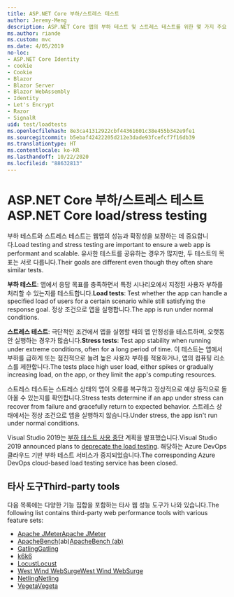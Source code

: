 ```yaml
---
title: ASP.NET Core 부하/스트레스 테스트
author: Jeremy-Meng
description: ASP.NET Core 앱의 부하 테스트 및 스트레스 테스트를 위한 몇 가지 주요 도구와 방법을 알아봅니다.
ms.author: riande
ms.custom: mvc
ms.date: 4/05/2019
no-loc:
- ASP.NET Core Identity
- cookie
- Cookie
- Blazor
- Blazor Server
- Blazor WebAssembly
- Identity
- Let's Encrypt
- Razor
- SignalR
uid: test/loadtests
ms.openlocfilehash: 8e3ca41312922cbf44361601c38e455b342e9fe1
ms.sourcegitcommit: b5ebaf42422205d212e3dade93fcefcf7f16db39
ms.translationtype: HT
ms.contentlocale: ko-KR
ms.lasthandoff: 10/22/2020
ms.locfileid: "88632813"
---
```

# <a name="aspnet-core-loadstress-testing"></a><span data-ttu-id="7593d-103">ASP.NET Core 부하/스트레스 테스트</span><span class="sxs-lookup"><span data-stu-id="7593d-103">ASP.NET Core load/stress testing</span></span>

<span data-ttu-id="7593d-104">부하 테스트와 스트레스 테스트는 웹앱의 성능과 확장성을 보장하는 데 중요합니다.</span><span class="sxs-lookup"><span data-stu-id="7593d-104">Load testing and stress testing are important to ensure a web app is performant and scalable.</span></span> <span data-ttu-id="7593d-105">유사한 테스트를 공유하는 경우가 많지만, 두 테스트의 목표는 서로 다릅니다.</span><span class="sxs-lookup"><span data-stu-id="7593d-105">Their goals are different even though they often share similar tests.</span></span>

<span data-ttu-id="7593d-106">**부하 테스트**: 앱에서 응답 목표를 충족하면서 특정 시나리오에서 지정된 사용자 부하를 처리할 수 있는지를 테스트합니다.</span><span class="sxs-lookup"><span data-stu-id="7593d-106">**Load tests**: Test whether the app can handle a specified load of users for a certain scenario while still satisfying the response goal.</span></span> <span data-ttu-id="7593d-107">정상 조건으로 앱을 실행합니다.</span><span class="sxs-lookup"><span data-stu-id="7593d-107">The app is run under normal conditions.</span></span>

<span data-ttu-id="7593d-108">**스트레스 테스트**: 극단적인 조건에서 앱을 실행할 때의 앱 안정성을 테스트하며, 오랫동안 실행하는 경우가 많습니다.</span><span class="sxs-lookup"><span data-stu-id="7593d-108">**Stress tests**: Test app stability when running under extreme conditions, often for a long period of time.</span></span> <span data-ttu-id="7593d-109">이 테스트는 앱에서 부하를 급하게 또는 점진적으로 늘려 높은 사용자 부하를 적용하거나, 앱의 컴퓨팅 리소스를 제한합니다.</span><span class="sxs-lookup"><span data-stu-id="7593d-109">The tests place high user load, either spikes or gradually increasing load, on the app, or they limit the app's computing resources.</span></span>

<span data-ttu-id="7593d-110">스트레스 테스트는 스트레스 상태의 앱이 오류를 복구하고 정상적으로 예상 동작으로 돌아올 수 있는지를 확인합니다.</span><span class="sxs-lookup"><span data-stu-id="7593d-110">Stress tests determine if an app under stress can recover from failure and gracefully return to expected behavior.</span></span> <span data-ttu-id="7593d-111">스트레스 상태에서는 정상 조건으로 앱을 실행하지 않습니다.</span><span class="sxs-lookup"><span data-stu-id="7593d-111">Under stress, the app isn't run under normal conditions.</span></span>

<span data-ttu-id="7593d-112">Visual Studio 2019는 [부하 테스트 사용 중단](https://devblogs.microsoft.com/devops/cloud-based-load-testing-service-eol/) 계획을 발표했습니다.</span><span class="sxs-lookup"><span data-stu-id="7593d-112">Visual Studio 2019 announced plans to [deprecate the load testing](https://devblogs.microsoft.com/devops/cloud-based-load-testing-service-eol/).</span></span> <span data-ttu-id="7593d-113">해당하는 Azure DevOps 클라우드 기반 부하 테스트 서비스가 중지되었습니다.</span><span class="sxs-lookup"><span data-stu-id="7593d-113">The corresponding Azure DevOps cloud-based load testing service has been closed.</span></span>

## <a name="third-party-tools"></a><span data-ttu-id="7593d-114">타사 도구</span><span class="sxs-lookup"><span data-stu-id="7593d-114">Third-party tools</span></span>

<span data-ttu-id="7593d-115">다음 목록에는 다양한 기능 집합을 포함하는 타사 웹 성능 도구가 나와 있습니다.</span><span class="sxs-lookup"><span data-stu-id="7593d-115">The following list contains third-party web performance tools with various feature sets:</span></span>

* [<span data-ttu-id="7593d-116">Apache JMeter</span><span class="sxs-lookup"><span data-stu-id="7593d-116">Apache JMeter</span></span>](https://jmeter.apache.org/)
* <span data-ttu-id="7593d-117">[ApacheBench](https://httpd.apache.org/docs/2.4/programs/ab.html)(ab)</span><span class="sxs-lookup"><span data-stu-id="7593d-117">[ApacheBench (ab)](https://httpd.apache.org/docs/2.4/programs/ab.html)</span></span>
* [<span data-ttu-id="7593d-118">Gatling</span><span class="sxs-lookup"><span data-stu-id="7593d-118">Gatling</span></span>](https://gatling.io/)
* [<span data-ttu-id="7593d-119">k6</span><span class="sxs-lookup"><span data-stu-id="7593d-119">k6</span></span>](https://k6.io)
* [<span data-ttu-id="7593d-120">Locust</span><span class="sxs-lookup"><span data-stu-id="7593d-120">Locust</span></span>](https://locust.io/)
* [<span data-ttu-id="7593d-121">West Wind WebSurge</span><span class="sxs-lookup"><span data-stu-id="7593d-121">West Wind WebSurge</span></span>](https://websurge.west-wind.com/)
* [<span data-ttu-id="7593d-122">Netling</span><span class="sxs-lookup"><span data-stu-id="7593d-122">Netling</span></span>](https://github.com/hallatore/Netling)
* [<span data-ttu-id="7593d-123">Vegeta</span><span class="sxs-lookup"><span data-stu-id="7593d-123">Vegeta</span></span>](https://github.com/tsenart/vegeta)